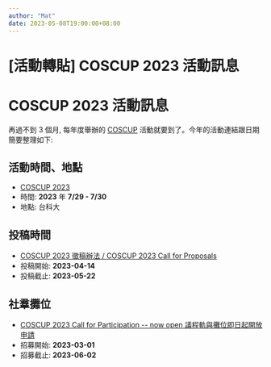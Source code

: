 ```yaml
---
author: "Mat"
date: 2023-05-08T19:00:00+08:00
---
```

# [活動轉貼] COSCUP 2023 活動訊息

# COSCUP 2023 活動訊息

再過不到 3 個月, 每年度舉辦的 [COSCUP](https://coscup.org) 活動就要到了。今年的活動連結跟日期簡要整理如下:

## 活動時間、地點

 - [COSCUP 2023](https://coscup.org/2023/zh-TW/)
 - 時間: **2023** 年 **7/29 - 7/30**
 - 地點: 台科大


## 投稿時間

- [COSCUP 2023 徵稿辦法 / COSCUP 2023 Call for Proposals](https://blog.coscup.org/2023/04/coscup-2023-coscup-2023-call-for.html)
- 投稿開始: **2023-04-14**
- 投稿截止: **2023-05-22**


## 社羣攤位

- [COSCUP 2023 Call for Participation -- now open 議程軌與攤位即日起開放申請](https://blog.coscup.org/2023/02/coscup-2023-call-for-participation-now.html#boothzh)
- 招募開始: **2023-03-01**
- 招募截止: **2023-06-02**
